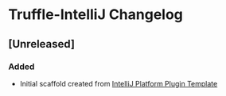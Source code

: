 <!-- Keep a Changelog guide -> https://keepachangelog.com -->

# Truffle-IntelliJ Changelog

## [Unreleased]
### Added
- Initial scaffold created from [IntelliJ Platform Plugin Template](https://github.com/JetBrains/intellij-platform-plugin-template)
